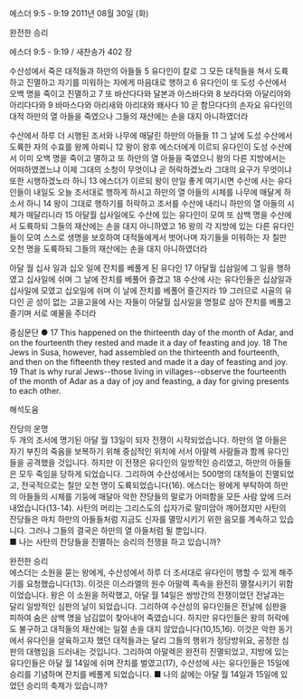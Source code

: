 에스더 9:5 - 9:19 
2011년 08월 30일 (화)

완전한 승리



에스더 9:5 - 9:19 / 새찬송가 402 장


수산성에서 죽은 대적들과 하만의 아들들 
5 유다인이 칼로 그 모든 대적들을 쳐서 도륙하고 진멸하고 자기를 미워하는 자에게 마음대로 행하고 6 유다인이 또 도성 수산에서 오백 명을 죽이고 진멸하고 7 또 바산다다와 달본과 아스바다와 8 보라다와 아달리야와 아리다다와 9 바마스다와 아리새와 아리대와 왜사다 10 곧 함므다다의 손자요 유다인의 대적 하만의 열 아들을 죽였으나 그들의 재산에는 손을 대지 아니하였더라   

수산에서 하루 더 시행된 조서와 나무에 매달린 하만의 아들들
11 그 날에 도성 수산에서 도륙한 자의 수효를 왕께 아뢰니 12 왕이 왕후 에스더에게 이르되 유다인이 도성 수산에서 이미 오백 명을 죽이고 멸하고 또 하만의 열 아들을 죽였으니 왕의 다른 지방에서는 어떠하였겠느냐 이제 그대의 소청이 무엇이냐 곧 허락하겠노라 그대의 요구가 무엇이냐 또한 시행하겠노라 하니 13 에스더가 이르되 왕이 만일 좋게 여기시면 수산에 사는 유다인들이 내일도 오늘 조서대로 행하게 하시고 하만의 열 아들의 시체를 나무에 매달게 하소서 하니 14 왕이 그대로 행하기를 허락하고 조서를 수산에 내리니 하만의 열 아들의 시체가 매달리니라 15 아달월 십사일에도 수산에 있는 유다인이 모여 또 삼백 명을 수산에서 도륙하되 그들의 재산에는 손을 대지 아니하였고 16 왕의 각 지방에 있는 다른 유다인들이 모여 스스로 생명을 보호하여 대적들에게서 벗어나며 자기들을 미워하는 자 칠만 오천 명을 도륙하되 그들의 재산에는 손을 대지 아니하였더라   

아달 월 십사 일과 십오 일에 잔치를 베풀게 된 유다인 
17 아달월 십삼일에 그 일을 행하였고 십사일에 쉬며 그 날에 잔치를 베풀어 즐겼고 18 수산에 사는 유다인들은 십삼일과 십사일에 모였고 십오일에 쉬며 이 날에 잔치를 베풀어 즐긴지라 19 그러므로 시골의 유다인 곧 성이 없는 고을고을에 사는 자들이 아달월 십사일을 명절로 삼아 잔치를 베풀고 즐기며 서로 예물을 주더라   

중심문단 ● 17 This happened on the thirteenth day of the month of Adar, and on the fourteenth they rested and made it a day of feasting and joy. 18 The Jews in Susa, however, had assembled on the thirteenth and fourteenth, and then on the fifteenth they rested and made it a day of feasting and joy. 19 That is why rural Jews--those living in villages--observe the fourteenth of the month of Adar as a day of joy and feasting, a day for giving presents to each other.

해석도움





잔당의 운명  
두 개의 조서에 명기된 아달 월 13일이 되자 전쟁이 시작되었습니다. 하만의 열 아들은 자기 부친의 죽음을 보복하기 위해 중심적인 위치에 서서 아말렉 사람들과 함께 유다인들을 공격했을 것입니다. 하지만 이 전쟁은 유다인의 일방적인 승리였고, 하만의 아들들은 모두 죽임을 당하게 되었습니다. 그리하여 수산성에서는 500명의 대적들이 진멸되었고, 전국적으로는 칠만 오천 명이 도륙되었습니다(16). 에스더는 왕에게 부탁하여 하만의 아들들의 시체를 기둥에 매달아 악한 잔당들의 말로가 어떠함을 모든 사람 앞에 드러내었습니다(13-14). 사탄의 머리는 그리스도의 십자가로 말미암아 깨어졌지만 사탄의 잔당들은 마치 하만의 아들들처럼 지금도 신자를 멸망시키기 위한 음모를 계속하고 있습니다. 그러나 그들의 결국은 하만의 열 아들처럼 될 뿐입니다.  
■ 나는 사탄의 잔당들을 진멸하는 승리의 전쟁을 하고 있습니까? 

완전한 승리  
에스더는 소원을 묻는 왕에게, 수산성에서 하루 더 조서대로 유다인이 행할 수 있게 해주기를 요청했습니다(13). 이것은 이스라엘의 원수 아말렉 족속을 완전히 멸절시키기 위함이었습니다. 왕은 이 소원을 허락했고, 아달 월 14일은 쌍방간의 전쟁이었던 전날과는 달리 일방적인 심판의 날이 되었습니다. 그리하여 수산성의 유다인들은 전날에 심판을 피하여 숨은 삼백 명을 남김없이 찾아내어 죽였습니다. 하지만 유다인들은 왕의 허락에도 불구하고 대적들의 재산에는 일절 손을 대지 않았습니다(10,15,16). 이것은 악한 동기에서 유다인을 살육하고자 했던 대적들과는 달리 그들의 행위가 정당방위요, 공정한 심판의 대행임을 드러내는 것입니다. 그리하여 아말렉은 완전히 진멸되었고, 지방에 있는 유다인들은 아달 월 14일에 쉬며 잔치를 벌였고(17), 수산성에 사는 유다인들은 15일에 승리를 기념하며 잔치를 베풀게 되었습니다.
■ 나의 삶에는 아달 월 14일과 15일에 있었던 승리의 축제가 있습니까?